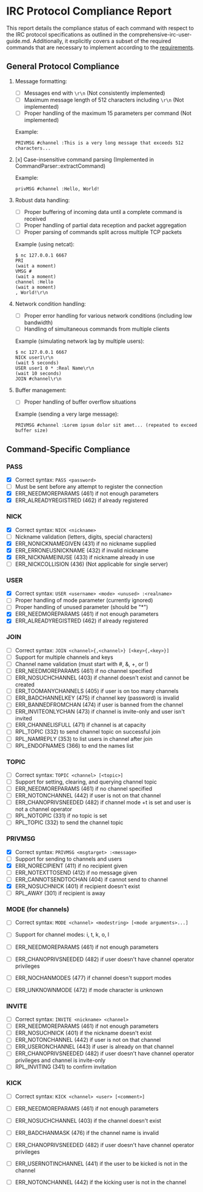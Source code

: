 # IRC Protocol Compliance Report

This report details the compliance status of each command with respect to the IRC protocol specifications as outlined in the comprehensive-irc-user-guide.md. Additionally, it explicitly covers a subset of the required commands that are necessary to implement according to the [requirements](./docs/requirements/command-progress-status.md).




## General Protocol Compliance

1. Message formatting:
   - [ ] Messages end with `\r\n` (Not consistently implemented)
   - [ ] Maximum message length of 512 characters including `\r\n` (Not implemented)
   - [ ] Proper handling of the maximum 15 parameters per command (Not implemented)

   Example:
   ```
   PRIVMSG #channel :This is a very long message that exceeds 512 characters...
   ```


2. [x] Case-insensitive command parsing (Implemented in CommandParser::extractCommand)

   Example:
   ```
   privMSG #channel :Hello, World!
   ```

3. Robust data handling:
   - [ ] Proper buffering of incoming data until a complete command is received
   - [ ] Proper handling of partial data reception and packet aggregation
   - [ ] Proper parsing of commands split across multiple TCP packets

   Example (using netcat):
   ```
   $ nc 127.0.0.1 6667
   PRI
   (wait a moment)
   VMSG #
   (wait a moment)
   channel :Hello
   (wait a moment)
   , World!\r\n
   ```


4. Network condition handling:
   - [ ] Proper error handling for various network conditions (including low bandwidth)
   - [ ] Handling of simultaneous commands from multiple clients

   Example (simulating network lag by multiple users):
   ```
   $ nc 127.0.0.1 6667 
   NICK user1\r\n
   (wait 5 seconds)
   USER user1 0 * :Real Name\r\n
   (wait 10 seconds)
   JOIN #channel\r\n
   ```

5. Buffer management:
   - [ ] Proper handling of buffer overflow situations

   Example (sending a very large message):
   ```
   PRIVMSG #channel :Lorem ipsum dolor sit amet... (repeated to exceed buffer size)
   ```




## Command-Specific Compliance

### PASS
- [x] Correct syntax: `PASS <password>`
- [ ] Must be sent before any attempt to register the connection
- [x] ERR_NEEDMOREPARAMS (461) if not enough parameters
- [x] ERR_ALREADYREGISTRED (462) if already registered

### NICK
- [x] Correct syntax: `NICK <nickname>`
- [ ] Nickname validation (letters, digits, special characters)
- [x] ERR_NONICKNAMEGIVEN (431) if no nickname supplied
- [x] ERR_ERRONEUSNICKNAME (432) if invalid nickname
- [x] ERR_NICKNAMEINUSE (433) if nickname already in use
- [ ] ERR_NICKCOLLISION (436) (Not applicable for single server)

### USER
- [x] Correct syntax: `USER <username> <mode> <unused> :<realname>`
- [ ] Proper handling of mode parameter (currently ignored)
- [ ] Proper handling of unused parameter (should be "*")
- [x] ERR_NEEDMOREPARAMS (461) if not enough parameters
- [x] ERR_ALREADYREGISTRED (462) if already registered

### JOIN
- [ ] Correct syntax: `JOIN <channel>{,<channel>} [<key>{,<key>}]`
- [ ] Support for multiple channels and keys
- [ ] Channel name validation (must start with #, &, +, or !)
- [ ] ERR_NEEDMOREPARAMS (461) if no channel specified
- [ ] ERR_NOSUCHCHANNEL (403) if channel doesn't exist and cannot be created
- [ ] ERR_TOOMANYCHANNELS (405) if user is on too many channels
- [ ] ERR_BADCHANNELKEY (475) if channel key (password) is invalid
- [ ] ERR_BANNEDFROMCHAN (474) if user is banned from the channel
- [ ] ERR_INVITEONLYCHAN (473) if channel is invite-only and user isn't invited
- [ ] ERR_CHANNELISFULL (471) if channel is at capacity
- [ ] RPL_TOPIC (332) to send channel topic on successful join
- [ ] RPL_NAMREPLY (353) to list users in channel after join
- [ ] RPL_ENDOFNAMES (366) to end the names list

### TOPIC
- [ ] Correct syntax: `TOPIC <channel> [<topic>]`
- [ ] Support for setting, clearing, and querying channel topic
- [ ] ERR_NEEDMOREPARAMS (461) if no channel specified
- [ ] ERR_NOTONCHANNEL (442) if user is not on that channel
- [ ] ERR_CHANOPRIVSNEEDED (482) if channel mode +t is set and user is not a channel operator
- [ ] RPL_NOTOPIC (331) if no topic is set
- [ ] RPL_TOPIC (332) to send the channel topic

### PRIVMSG
- [x] Correct syntax: `PRIVMSG <msgtarget> :<message>`
- [ ] Support for sending to channels and users
- [x] ERR_NORECIPIENT (411) if no recipient given
- [ ] ERR_NOTEXTTOSEND (412) if no message given
- [ ] ERR_CANNOTSENDTOCHAN (404) if cannot send to channel
- [x] ERR_NOSUCHNICK (401) if recipient doesn't exist
- [ ] RPL_AWAY (301) if recipient is away

### MODE (for channels)
- [ ] Correct syntax: `MODE <channel> <modestring> [<mode arguments>...]`
- [ ] Support for channel modes: i, t, k, o, l
- [ ] ERR_NEEDMOREPARAMS (461) if not enough parameters
- [ ] ERR_CHANOPRIVSNEEDED (482) if user doesn't have channel operator privileges
- [ ] ERR_NOCHANMODES (477) if channel doesn't support modes
- [ ] ERR_UNKNOWNMODE (472) if mode character is unknown


### INVITE
- [ ] Correct syntax: `INVITE <nickname> <channel>`
- [ ] ERR_NEEDMOREPARAMS (461) if not enough parameters
- [ ] ERR_NOSUCHNICK (401) if the nickname doesn't exist
- [ ] ERR_NOTONCHANNEL (442) if user is not on that channel
- [ ] ERR_USERONCHANNEL (443) if user is already on that channel
- [ ] ERR_CHANOPRIVSNEEDED (482) if user doesn't have channel operator privileges and channel is invite-only
- [ ] RPL_INVITING (341) to confirm invitation

### KICK
- [ ] Correct syntax: `KICK <channel> <user> [<comment>]`
- [ ] ERR_NEEDMOREPARAMS (461) if not enough parameters
- [ ] ERR_NOSUCHCHANNEL (403) if the channel doesn't exist
- [ ] ERR_BADCHANMASK (476) if the channel name is invalid
- [ ] ERR_CHANOPRIVSNEEDED (482) if user doesn't have channel operator privileges
- [ ] ERR_USERNOTINCHANNEL (441) if the user to be kicked is not in the channel
- [ ] ERR_NOTONCHANNEL (442) if the kicking user is not in the channel





